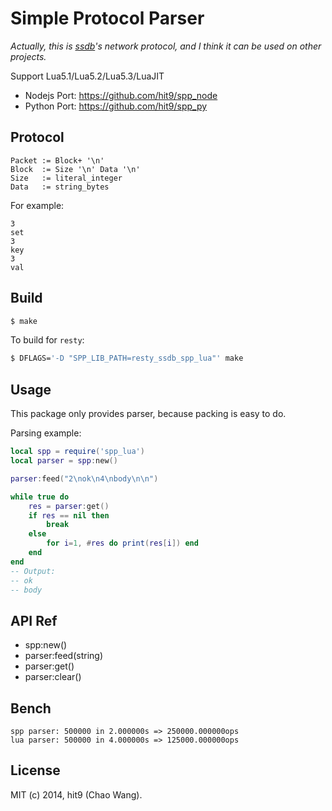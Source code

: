 Simple Protocol Parser
======================

*Actually, this is [ssdb](http://ssdb.io)'s network protocol, and I think it can
be used on other projects.*

Support Lua5.1/Lua5.2/Lua5.3/LuaJIT

- Nodejs Port: https://github.com/hit9/spp_node
- Python Port: https://github.com/hit9/spp_py

Protocol
--------

```
Packet := Block+ '\n'
Block  := Size '\n' Data '\n'
Size   := literal_integer
Data   := string_bytes
```

For example:

```
3
set
3
key
3
val

```

Build
-----

```bash
$ make 
```

To build for `resty`:

```bash
$ DFLAGS='-D "SPP_LIB_PATH=resty_ssdb_spp_lua"' make
```

Usage
-----

This package only provides parser, because packing is
easy to do.


Parsing example:

```lua
local spp = require('spp_lua')
local parser = spp:new()

parser:feed("2\nok\n4\nbody\n\n")

while true do
    res = parser:get()
    if res == nil then 
        break
    else
        for i=1, #res do print(res[i]) end
    end
end
-- Output:
-- ok
-- body
```

API Ref
-------

- spp:new()
- parser:feed(string)
- parser:get()
- parser:clear()

Bench
-----

```
spp parser: 500000 in 2.000000s => 250000.000000ops
lua parser: 500000 in 4.000000s => 125000.000000ops
```

License
-------

MIT (c) 2014, hit9 (Chao Wang).
